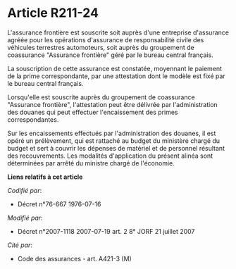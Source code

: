 # Article R211-24

L'assurance frontière est souscrite soit auprès d'une entreprise d'assurance agréée pour les opérations d'assurance de
responsabilité civile des véhicules terrestres automoteurs, soit auprès du groupement de coassurance "Assurance frontière"
géré par le bureau central français.

La souscription de cette assurance est constatée, moyennant le paiement de la prime correspondante, par une attestation dont
le modèle est fixé par le bureau central français.

Lorsqu'elle est souscrite auprès du groupement de coassurance "Assurance frontière", l'attestation peut être délivrée par
l'administration des douanes qui peut effectuer l'encaissement des primes correspondantes.

Sur les encaissements effectués par l'administration des douanes, il est opéré un prélèvement, qui est rattaché au budget du
ministère chargé du budget et sert à couvrir les dépenses de matériel et de personnel résultant des recouvrements. Les
modalités d'application du présent alinéa sont déterminées par arrêté du ministre chargé de l'économie.

**Liens relatifs à cet article**

_Codifié par_:

  - Décret n°76-667 1976-07-16

_Modifié par_:

  - Décret n°2007-1118 2007-07-19 art. 2 8° JORF 21 juillet 2007

_Cité par_:

  - Code des assurances - art. A421-3 (M)
